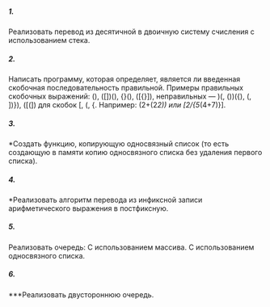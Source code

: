 ﻿##### 1.
Реализовать перевод из десятичной в двоичную систему счисления с использованием стека.

##### 2. 
Написать программу, которая определяет, является ли введенная скобочная последовательность правильной. Примеры правильных скобочных выражений: (), ([])(), {}(), ([{}]), неправильных — )(, ())({), (, ])}), ([(]) для скобок [, (, {. Например: (2+(2*2)) или [2/{5*(4+7)}].

##### 3. 
*Создать функцию, копирующую односвязный список (то есть создающую в памяти копию односвязного списка без удаления первого списка).

##### 4. 
*Реализовать алгоритм перевода из инфиксной записи арифметического выражения в постфиксную.

##### 5. 
Реализовать очередь: С использованием массива. С использованием односвязного списка.

##### 6. 
***Реализовать двустороннюю очередь.